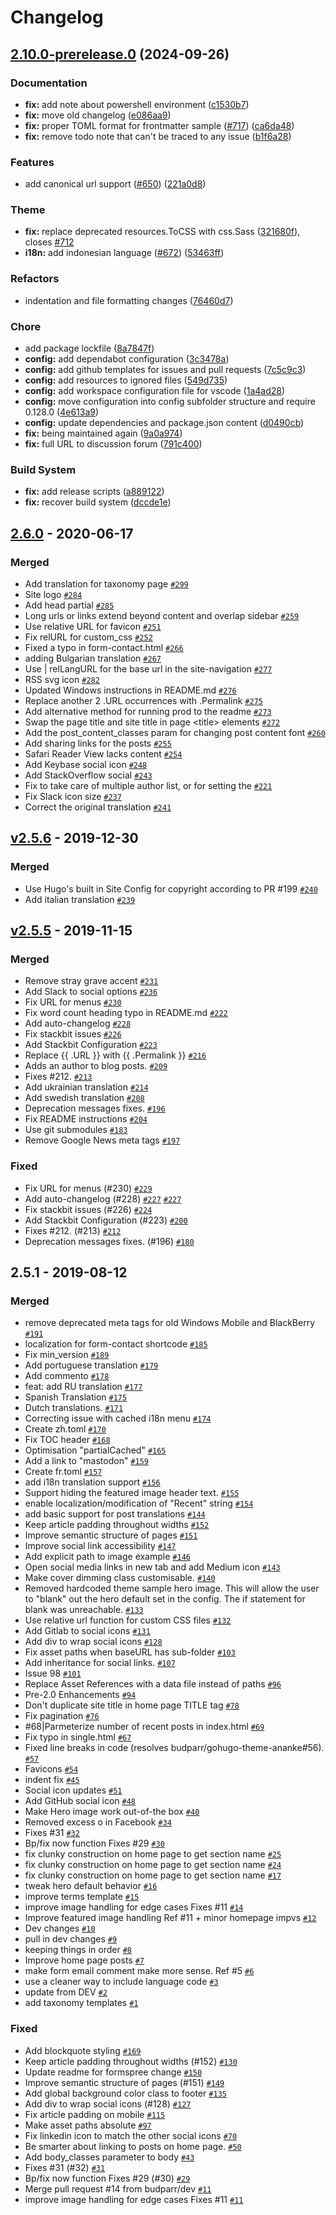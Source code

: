 # Changelog
## [2.10.0-prerelease.0](https://github.com/thenewdynamic/gohugo-theme-ananke/compare/v2.9.1...v2.10.0-prerelease.0) (2024-09-26)


### Documentation

* **fix:** add note about powershell environment ([c1530b7](https://github.com/thenewdynamic/gohugo-theme-ananke/commit/c1530b7c0db44fea3c65b0e4a0393cf83de81d19))
* **fix:** move old changelog ([e086aa9](https://github.com/thenewdynamic/gohugo-theme-ananke/commit/e086aa9f8a3fc86bd819110c96ac570356d638a0))
* **fix:** proper TOML format for frontmatter sample ([#717](https://github.com/thenewdynamic/gohugo-theme-ananke/issues/717)) ([ca6da48](https://github.com/thenewdynamic/gohugo-theme-ananke/commit/ca6da4883e767628fff9b09827d7ac05c81a3df7))
* **fix:** remove todo note that can't be traced to any issue ([b1f6a28](https://github.com/thenewdynamic/gohugo-theme-ananke/commit/b1f6a2834f9c2b641be3c3f17087930e8e90edcc))


### Features

* add canonical url support ([#650](https://github.com/thenewdynamic/gohugo-theme-ananke/issues/650)) ([221a0d8](https://github.com/thenewdynamic/gohugo-theme-ananke/commit/221a0d881758f6b6b7fba99eecb894cd5fa911ec))


### Theme

* **fix:** replace deprecated resources.ToCSS with css.Sass ([321680f](https://github.com/thenewdynamic/gohugo-theme-ananke/commit/321680f6ee8f36ffa900ba5ab55b1d60ddfe258b)), closes [#712](https://github.com/thenewdynamic/gohugo-theme-ananke/issues/712)
* **i18n:** add indonesian language ([#672](https://github.com/thenewdynamic/gohugo-theme-ananke/issues/672)) ([53463ff](https://github.com/thenewdynamic/gohugo-theme-ananke/commit/53463ffaa20adb213452ee39baa2223a34b63600))


### Refactors

* indentation and file formatting changes ([76460d7](https://github.com/thenewdynamic/gohugo-theme-ananke/commit/76460d7a33bd77e72d62749e4f547e97c01cd8fe))


### Chore

* add package lockfile ([8a7847f](https://github.com/thenewdynamic/gohugo-theme-ananke/commit/8a7847ffc37269b1194a3e3051fa464a69b75e41))
* **config:** add dependabot configuration ([3c3478a](https://github.com/thenewdynamic/gohugo-theme-ananke/commit/3c3478addf7cc6aa69a768bb1a95464967cba075))
* **config:** add github templates for issues and pull requests ([7c5c9c3](https://github.com/thenewdynamic/gohugo-theme-ananke/commit/7c5c9c307b474f20d02dd48d910a79c8f85c414d))
* **config:** add resources to ignored files ([549d735](https://github.com/thenewdynamic/gohugo-theme-ananke/commit/549d73576e31becdbf714cb75e636ddc5a256ddf))
* **config:** add workspace configuration file for vscode ([1a4ad28](https://github.com/thenewdynamic/gohugo-theme-ananke/commit/1a4ad28b87ac8b6dca7a80dd77fabc14d554b5cb))
* **config:** move configuration into config subfolder structure and require 0.128.0 ([4e613a9](https://github.com/thenewdynamic/gohugo-theme-ananke/commit/4e613a92d0fa3d81b40a0047e9d3fa592dc87f3f))
* **config:** update dependencies and package.json content ([d0490cb](https://github.com/thenewdynamic/gohugo-theme-ananke/commit/d0490cba6625174141c9496523a89d1a01a832c3))
* **fix:** being maintained again ([9a0a974](https://github.com/thenewdynamic/gohugo-theme-ananke/commit/9a0a974089461e25f96aa7727e90452754d4388b))
* **fix:** full URL to discussion forum ([791c400](https://github.com/thenewdynamic/gohugo-theme-ananke/commit/791c4008ac6277753694286d3267c9c471b7894f))


### Build System

* **fix:** add release scripts ([a889122](https://github.com/thenewdynamic/gohugo-theme-ananke/commit/a889122fbd5c65aa6c7f2329b2383cdde2220ae5))
* **fix:** recover build system ([dccde1e](https://github.com/thenewdynamic/gohugo-theme-ananke/commit/dccde1ec30fbb58e4df82941e15faa131746b82f))

## [2.6.0](https://github.com/theNewDynamic/gohugo-theme-ananke/compare/v2.5.5...2.6.0) - 2020-06-17

### Merged

- Add translation for taxonomy page [`#299`](https://github.com/theNewDynamic/gohugo-theme-ananke/pull/299)
- Site logo [`#284`](https://github.com/theNewDynamic/gohugo-theme-ananke/pull/284)
- Add head partial [`#285`](https://github.com/theNewDynamic/gohugo-theme-ananke/pull/285)
-  Long urls or links extend beyond content and overlap sidebar [`#259`](https://github.com/theNewDynamic/gohugo-theme-ananke/pull/259)
- Use relative URL for favicon [`#251`](https://github.com/theNewDynamic/gohugo-theme-ananke/pull/251)
- Fix relURL for custom_css [`#252`](https://github.com/theNewDynamic/gohugo-theme-ananke/pull/252)
- Fixed a typo in form-contact.html [`#266`](https://github.com/theNewDynamic/gohugo-theme-ananke/pull/266)
- adding Bulgarian translation [`#267`](https://github.com/theNewDynamic/gohugo-theme-ananke/pull/267)
- Use | relLangURL for the base url in the site-navigation [`#277`](https://github.com/theNewDynamic/gohugo-theme-ananke/pull/277)
- RSS svg icon [`#282`](https://github.com/theNewDynamic/gohugo-theme-ananke/pull/282)
- Updated Windows instructions in README.md [`#276`](https://github.com/theNewDynamic/gohugo-theme-ananke/pull/276)
- Replace another 2 .URL occurrences with .Permalink [`#275`](https://github.com/theNewDynamic/gohugo-theme-ananke/pull/275)
- Add alternative method for running prod to the readme [`#273`](https://github.com/theNewDynamic/gohugo-theme-ananke/pull/273)
- Swap the page title and site title in page &lt;title&gt; elements [`#272`](https://github.com/theNewDynamic/gohugo-theme-ananke/pull/272)
- Add the post_content_classes param for changing post content font [`#260`](https://github.com/theNewDynamic/gohugo-theme-ananke/pull/260)
- Add sharing links for the posts [`#255`](https://github.com/theNewDynamic/gohugo-theme-ananke/pull/255)
- Safari Reader View lacks content [`#254`](https://github.com/theNewDynamic/gohugo-theme-ananke/pull/254)
- Add Keybase social icon [`#248`](https://github.com/theNewDynamic/gohugo-theme-ananke/pull/248)
- Add StackOverflow social [`#243`](https://github.com/theNewDynamic/gohugo-theme-ananke/pull/243)
- Fix to take care of multiple author list, or for setting the [`#221`](https://github.com/theNewDynamic/gohugo-theme-ananke/pull/221)
- Fix Slack icon size [`#237`](https://github.com/theNewDynamic/gohugo-theme-ananke/pull/237)
- Correct the original translation [`#241`](https://github.com/theNewDynamic/gohugo-theme-ananke/pull/241)

## [v2.5.6](https://github.com/theNewDynamic/gohugo-theme-ananke/compare/v2.6.1...v2.5.6) - 2019-12-30

### Merged

- Use Hugo's built in Site Config for copyright according to PR #199 [`#240`](https://github.com/theNewDynamic/gohugo-theme-ananke/pull/240)
- Add italian translation [`#239`](https://github.com/theNewDynamic/gohugo-theme-ananke/pull/239)

## [v2.5.5](https://github.com/theNewDynamic/gohugo-theme-ananke/compare/2.5.1...v2.5.5) - 2019-11-15

### Merged

- Remove stray grave accent [`#231`](https://github.com/theNewDynamic/gohugo-theme-ananke/pull/231)
- Add Slack to social options [`#236`](https://github.com/theNewDynamic/gohugo-theme-ananke/pull/236)
- Fix URL for menus [`#230`](https://github.com/theNewDynamic/gohugo-theme-ananke/pull/230)
- Fix word count heading typo in README.md [`#222`](https://github.com/theNewDynamic/gohugo-theme-ananke/pull/222)
- Add auto-changelog [`#228`](https://github.com/theNewDynamic/gohugo-theme-ananke/pull/228)
- Fix stackbit issues [`#226`](https://github.com/theNewDynamic/gohugo-theme-ananke/pull/226)
- Add Stackbit Configuration [`#223`](https://github.com/theNewDynamic/gohugo-theme-ananke/pull/223)
- Replace {{ .URL }} with {{ .Permalink }} [`#216`](https://github.com/theNewDynamic/gohugo-theme-ananke/pull/216)
- Adds an author to blog posts. [`#209`](https://github.com/theNewDynamic/gohugo-theme-ananke/pull/209)
- Fixes #212. [`#213`](https://github.com/theNewDynamic/gohugo-theme-ananke/pull/213)
- Add ukrainian translation [`#214`](https://github.com/theNewDynamic/gohugo-theme-ananke/pull/214)
- Add swedish translation [`#208`](https://github.com/theNewDynamic/gohugo-theme-ananke/pull/208)
- Deprecation messages fixes. [`#196`](https://github.com/theNewDynamic/gohugo-theme-ananke/pull/196)
- Fix README instructions [`#204`](https://github.com/theNewDynamic/gohugo-theme-ananke/pull/204)
- Use git submodules [`#183`](https://github.com/theNewDynamic/gohugo-theme-ananke/pull/183)
- Remove Google News meta tags [`#197`](https://github.com/theNewDynamic/gohugo-theme-ananke/pull/197)

### Fixed

- Fix URL for menus (#230) [`#229`](https://github.com/theNewDynamic/gohugo-theme-ananke/issues/229)
- Add auto-changelog (#228) [`#227`](https://github.com/theNewDynamic/gohugo-theme-ananke/issues/227) [`#227`](https://github.com/theNewDynamic/gohugo-theme-ananke/issues/227)
- Fix stackbit issues (#226) [`#224`](https://github.com/theNewDynamic/gohugo-theme-ananke/issues/224)
- Add Stackbit Configuration (#223) [`#200`](https://github.com/theNewDynamic/gohugo-theme-ananke/issues/200)
- Fixes #212. (#213) [`#212`](https://github.com/theNewDynamic/gohugo-theme-ananke/issues/212)
- Deprecation messages fixes. (#196) [`#180`](https://github.com/theNewDynamic/gohugo-theme-ananke/issues/180)

## 2.5.1 - 2019-08-12

### Merged

- remove deprecated meta tags for old Windows Mobile and BlackBerry [`#191`](https://github.com/theNewDynamic/gohugo-theme-ananke/pull/191)
- localization for form-contact shortcode [`#185`](https://github.com/theNewDynamic/gohugo-theme-ananke/pull/185)
- Fix min_version [`#189`](https://github.com/theNewDynamic/gohugo-theme-ananke/pull/189)
- Add portuguese translation [`#179`](https://github.com/theNewDynamic/gohugo-theme-ananke/pull/179)
- Add commento [`#178`](https://github.com/theNewDynamic/gohugo-theme-ananke/pull/178)
- feat: add RU translation [`#177`](https://github.com/theNewDynamic/gohugo-theme-ananke/pull/177)
- Spanish Translation [`#175`](https://github.com/theNewDynamic/gohugo-theme-ananke/pull/175)
- Dutch translations. [`#171`](https://github.com/theNewDynamic/gohugo-theme-ananke/pull/171)
- Correcting issue with cached i18n menu [`#174`](https://github.com/theNewDynamic/gohugo-theme-ananke/pull/174)
- Create zh.toml [`#170`](https://github.com/theNewDynamic/gohugo-theme-ananke/pull/170)
- Fix TOC header [`#168`](https://github.com/theNewDynamic/gohugo-theme-ananke/pull/168)
- Optimisation "partialCached" [`#165`](https://github.com/theNewDynamic/gohugo-theme-ananke/pull/165)
- Add a link to "mastodon" [`#159`](https://github.com/theNewDynamic/gohugo-theme-ananke/pull/159)
- Create fr.toml [`#157`](https://github.com/theNewDynamic/gohugo-theme-ananke/pull/157)
- add i18n translation support [`#156`](https://github.com/theNewDynamic/gohugo-theme-ananke/pull/156)
- Support hiding the featured image header text. [`#155`](https://github.com/theNewDynamic/gohugo-theme-ananke/pull/155)
- enable localization/modification of "Recent" string [`#154`](https://github.com/theNewDynamic/gohugo-theme-ananke/pull/154)
- add basic support for post translations [`#144`](https://github.com/theNewDynamic/gohugo-theme-ananke/pull/144)
- Keep article padding throughout widths [`#152`](https://github.com/theNewDynamic/gohugo-theme-ananke/pull/152)
- Improve semantic structure of pages [`#151`](https://github.com/theNewDynamic/gohugo-theme-ananke/pull/151)
- Improve social link accessibility [`#147`](https://github.com/theNewDynamic/gohugo-theme-ananke/pull/147)
- Add explicit path to image example [`#146`](https://github.com/theNewDynamic/gohugo-theme-ananke/pull/146)
- Open social media links in new tab and add Medium icon [`#143`](https://github.com/theNewDynamic/gohugo-theme-ananke/pull/143)
- Make cover dimming class customisable. [`#140`](https://github.com/theNewDynamic/gohugo-theme-ananke/pull/140)
- Removed hardcoded theme sample hero image. This will allow the user to "blank" out the hero default set in the config. The if statement for blank was unreachable. [`#133`](https://github.com/theNewDynamic/gohugo-theme-ananke/pull/133)
- Use relative url function for custom CSS files [`#132`](https://github.com/theNewDynamic/gohugo-theme-ananke/pull/132)
- Add Gitlab to social icons [`#131`](https://github.com/theNewDynamic/gohugo-theme-ananke/pull/131)
- Add div to wrap social icons [`#128`](https://github.com/theNewDynamic/gohugo-theme-ananke/pull/128)
- Fix asset paths when baseURL has sub-folder [`#103`](https://github.com/theNewDynamic/gohugo-theme-ananke/pull/103)
- Add inheritance for social links. [`#107`](https://github.com/theNewDynamic/gohugo-theme-ananke/pull/107)
- Issue 98 [`#101`](https://github.com/theNewDynamic/gohugo-theme-ananke/pull/101)
- Replace Asset References with a data file instead of paths [`#96`](https://github.com/theNewDynamic/gohugo-theme-ananke/pull/96)
- Pre-2.0 Enhancements [`#94`](https://github.com/theNewDynamic/gohugo-theme-ananke/pull/94)
- Don't duplicate site title in home page TITLE tag [`#78`](https://github.com/theNewDynamic/gohugo-theme-ananke/pull/78)
- Fix pagination [`#76`](https://github.com/theNewDynamic/gohugo-theme-ananke/pull/76)
- #68|Parmeterize number of recent posts in index.html [`#69`](https://github.com/theNewDynamic/gohugo-theme-ananke/pull/69)
- Fix typo in single.html [`#67`](https://github.com/theNewDynamic/gohugo-theme-ananke/pull/67)
- Fixed line breaks in code (resolves budparr/gohugo-theme-ananke#56). [`#57`](https://github.com/theNewDynamic/gohugo-theme-ananke/pull/57)
- Favicons [`#54`](https://github.com/theNewDynamic/gohugo-theme-ananke/pull/54)
- indent fix [`#45`](https://github.com/theNewDynamic/gohugo-theme-ananke/pull/45)
- Social icon updates [`#51`](https://github.com/theNewDynamic/gohugo-theme-ananke/pull/51)
- Add GitHub social icon [`#48`](https://github.com/theNewDynamic/gohugo-theme-ananke/pull/48)
- Make Hero image work out-of-the box [`#40`](https://github.com/theNewDynamic/gohugo-theme-ananke/pull/40)
- Removed excess o in Facebook [`#34`](https://github.com/theNewDynamic/gohugo-theme-ananke/pull/34)
- Fixes #31 [`#32`](https://github.com/theNewDynamic/gohugo-theme-ananke/pull/32)
- Bp/fix now function Fixes #29 [`#30`](https://github.com/theNewDynamic/gohugo-theme-ananke/pull/30)
- fix clunky construction on home page to get section name [`#25`](https://github.com/theNewDynamic/gohugo-theme-ananke/pull/25)
- fix clunky construction on home page to get section name [`#24`](https://github.com/theNewDynamic/gohugo-theme-ananke/pull/24)
- fix clunky construction on home page to get section name [`#17`](https://github.com/theNewDynamic/gohugo-theme-ananke/pull/17)
- tweak hero default behavior [`#16`](https://github.com/theNewDynamic/gohugo-theme-ananke/pull/16)
- improve terms template [`#15`](https://github.com/theNewDynamic/gohugo-theme-ananke/pull/15)
- improve image handling for edge cases Fixes #11 [`#14`](https://github.com/theNewDynamic/gohugo-theme-ananke/pull/14)
- Improve featured image handling Ref #11 + minor homepage impvs [`#12`](https://github.com/theNewDynamic/gohugo-theme-ananke/pull/12)
- Dev changes [`#10`](https://github.com/theNewDynamic/gohugo-theme-ananke/pull/10)
- pull in dev changes [`#9`](https://github.com/theNewDynamic/gohugo-theme-ananke/pull/9)
- keeping things in order [`#8`](https://github.com/theNewDynamic/gohugo-theme-ananke/pull/8)
- Improve home page posts  [`#7`](https://github.com/theNewDynamic/gohugo-theme-ananke/pull/7)
- make form email comment make more sense. Ref #5 [`#6`](https://github.com/theNewDynamic/gohugo-theme-ananke/pull/6)
- use a cleaner way to include language code [`#3`](https://github.com/theNewDynamic/gohugo-theme-ananke/pull/3)
- update from DEV [`#2`](https://github.com/theNewDynamic/gohugo-theme-ananke/pull/2)
- add taxonomy templates [`#1`](https://github.com/theNewDynamic/gohugo-theme-ananke/pull/1)

### Fixed

- Add blockquote styling [`#169`](https://github.com/theNewDynamic/gohugo-theme-ananke/issues/169)
- Keep article padding throughout widths (#152) [`#130`](https://github.com/theNewDynamic/gohugo-theme-ananke/issues/130)
- Update readme for formspree change [`#150`](https://github.com/theNewDynamic/gohugo-theme-ananke/issues/150)
- Improve semantic structure of pages (#151) [`#149`](https://github.com/theNewDynamic/gohugo-theme-ananke/issues/149)
- Add global background color class to footer [`#135`](https://github.com/theNewDynamic/gohugo-theme-ananke/issues/135)
- Add div to wrap social icons (#128) [`#127`](https://github.com/theNewDynamic/gohugo-theme-ananke/issues/127)
- Fix article padding on mobile [`#115`](https://github.com/theNewDynamic/gohugo-theme-ananke/issues/115)
- Make asset paths absolute [`#97`](https://github.com/theNewDynamic/gohugo-theme-ananke/issues/97)
- Fix linkedin icon to match the other social icons [`#70`](https://github.com/theNewDynamic/gohugo-theme-ananke/issues/70)
- Be smarter about linking to posts on home page. [`#50`](https://github.com/theNewDynamic/gohugo-theme-ananke/issues/50)
- Add body_classes parameter to body [`#43`](https://github.com/theNewDynamic/gohugo-theme-ananke/issues/43)
- Fixes #31 (#32) [`#31`](https://github.com/theNewDynamic/gohugo-theme-ananke/issues/31)
- Bp/fix now function Fixes #29 (#30) [`#29`](https://github.com/theNewDynamic/gohugo-theme-ananke/issues/29)
- Merge pull request #14 from budparr/dev [`#11`](https://github.com/theNewDynamic/gohugo-theme-ananke/issues/11)
- improve image handling for edge cases Fixes #11 [`#11`](https://github.com/theNewDynamic/gohugo-theme-ananke/issues/11)

